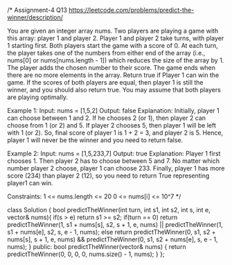 /*
Assignment-4 Q13
https://leetcode.com/problems/predict-the-winner/description/

You are given an integer array nums. Two players are playing a game with this array: player 1 and player 2.
Player 1 and player 2 take turns, with player 1 starting first. Both players start the game with a score of 0. At each turn, the player takes one of the numbers from either end of the array (i.e., nums[0] or nums[nums.length - 1]) which reduces the size of the array by 1. The player adds the chosen number to their score. The game ends when there are no more elements in the array.
Return true if Player 1 can win the game. If the scores of both players are equal, then player 1 is still the winner, and you should also return true. You may assume that both players are playing optimally.

Example 1:
Input: nums = [1,5,2]
Output: false
Explanation: Initially, player 1 can choose between 1 and 2. 
If he chooses 2 (or 1), then player 2 can choose from 1 (or 2) and 5. If player 2 chooses 5, then player 1 will be left with 1 (or 2). 
So, final score of player 1 is 1 + 2 = 3, and player 2 is 5. 
Hence, player 1 will never be the winner and you need to return false.

Example 2:
Input: nums = [1,5,233,7]
Output: true
Explanation: Player 1 first chooses 1. Then player 2 has to choose between 5 and 7. No matter which number player 2 choose, player 1 can choose 233.
Finally, player 1 has more score (234) than player 2 (12), so you need to return True representing player1 can win.
 

Constraints:
1 <= nums.length <= 20
0 <= nums[i] <= 10^7
*/

class Solution {
    bool predictTheWinner(int turn, int s1, int s2, int s, int e, vector<int>& nums){
        if(s > e) return s1 >= s2;
        if(turn == 0) return predictTheWinner(1, s1 + nums[s], s2, s + 1, e, nums) || predictTheWinner(1, s1 + nums[e], s2, s, e - 1, nums);
        else return predictTheWinner(0, s1, s2 + nums[s], s + 1, e, nums) && predictTheWinner(0, s1, s2 + nums[e], s, e - 1, nums);
    }
public:
    bool predictTheWinner(vector<int>& nums) {
        return predictTheWinner(0, 0, 0, 0, nums.size() - 1, nums);
    }
};
